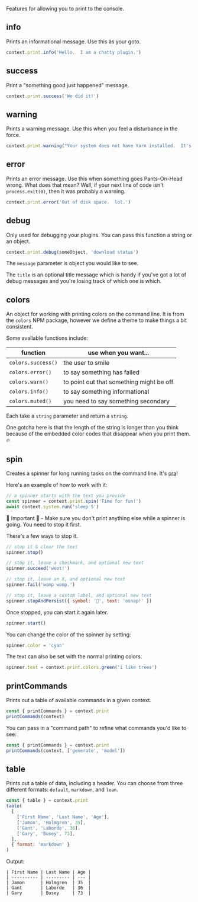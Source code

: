 Features for allowing you to print to the console.

## info

Prints an informational message. Use this as your goto.

```js
context.print.info('Hello.  I am a chatty plugin.')
```

## success

Print a "something good just happened" message.

```js
context.print.success('We did it!')
```

## warning

Prints a warning message. Use this when you feel a disturbance in the force.

```js
context.print.warning("Your system does not have Yarn installed.  It's awesome.")
```

## error

Prints an error message. Use this when something goes Pants-On-Head wrong. What does that mean?
Well, if your next line of code isn't `process.exit(0)`, then it was probably a warning.

```js
context.print.error('Out of disk space.  lol.')
```

## debug

Only used for debugging your plugins. You can pass this function a string or an object.

```js
context.print.debug(someObject, 'download status')
```

The `message` parameter is object you would like to see.

The `title` is an optional title message which is handy if you've got a lot of debug messages and
you're losing track of which one is which.

## colors

An object for working with printing colors on the command line. It is from the `colors` NPM package,
however we define a theme to make things a bit consistent.

Some available functions include:

| function           | use when you want...                     |
| ------------------ | ---------------------------------------- |
| `colors.success()` | the user to smile                        |
| `colors.error()`   | to say something has failed              |
| `colors.warn()`    | to point out that something might be off |
| `colors.info()`    | to say something informational           |
| `colors.muted()`   | you need to say something secondary      |

Each take a `string` parameter and return a `string`.

One gotcha here is that the length of the string is longer than you think because of the embedded
color codes that disappear when you print them. 🔥

## spin

Creates a spinner for long running tasks on the command line. It's
[ora](https://github.com/sindresorhus/ora)!

Here's an example of how to work with it:

```js
// a spinner starts with the text you provide
const spinner = context.print.spin('Time for fun!')
await context.system.run('sleep 5')
```

🚨 Important 🚨 - Make sure you don't print anything else while a spinner is going. You need to stop
it first.

There's a few ways to stop it.

```js
// stop it & clear the text
spinner.stop()

// stop it, leave a checkmark, and optional new text
spinner.succeed('woot!')

// stop it, leave an X, and optional new text
spinner.fail('womp womp.')

// stop it, leave a custom label, and optional new text
spinner.stopAndPersist({ symbol: '🚨', text: 'osnap!' })
```

Once stopped, you can start it again later.

```js
spinner.start()
```

You can change the color of the spinner by setting:

```js
spinner.color = 'cyan'
```

The text can also be set with the normal printing colors.

```js
spinner.text = context.print.colors.green('i like trees')
```

## printCommands

Prints out a table of available commands in a given context.

```js
const { printCommands } = context.print
printCommands(context)
```

You can pass in a "command path" to refine what commands you'd like to see:

```js
const { printCommands } = context.print
printCommands(context, ['generate', 'model'])
```

## table

Prints out a table of data, including a header. You can choose from three different formats:
`default`, `markdown`, and `lean`.

```js
const { table } = context.print
table(
  [
    ['First Name', 'Last Name', 'Age'],
    ['Jamon', 'Holmgren', 35],
    ['Gant', 'Laborde', 36],
    ['Gary', 'Busey', 73],
  ],
  { format: 'markdown' }
)
```

Output:

```
| First Name | Last Name | Age |
| ---------- | --------- | --- |
| Jamon      | Holmgren  | 35  |
| Gant       | Laborde   | 36  |
| Gary       | Busey     | 73  |
```

